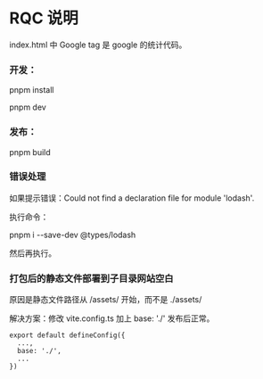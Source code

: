 # RQC 说明

index.html 中 Google tag 是 google 的统计代码。


### 开发：

pnpm install

pnpm dev

### 发布：

pnpm build

### 错误处理

如果提示错误：Could not find a declaration file for module 'lodash'. 

执行命令：

pnpm i --save-dev @types/lodash

然后再执行。

### 打包后的静态文件部署到子目录网站空白

原因是静态文件路径从 /assets/ 开始，而不是 ./assets/

解决方案：修改 vite.config.ts 加上 base: './' 发布后正常。

```
export default defineConfig({  
  ...,
  base: './',  
  ...
})
```